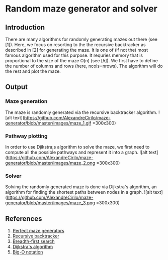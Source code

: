 # **Random maze generator and solver**

## Introduction

There are many algorithms for randomly generating mazes out there (see [1]). Here, we focus on resorting to the the recursive backtracker as described in [2] for generating the maze. It is one of (if not the) most famous algorithm used for this purpose. It requries memory that is proportional to the size of the maze O(n) (see [5]). We first have to define the number of columns and rows (here, ncols=nrows). The algorithm will do the rest and plot the maze.

## Output
### Maze generation

The maze is randomly generated via the recursive backtracker algorithm.
![alt text](https://github.com/AlexandreCirilo/maze-generator/blob/master/images/maze_1.gif =300x300)

### Pathway plotting

In order to use Djikstra;s algorithm to solve the maze, we first need to compute all the possible pathways and represent it into a graph.
![alt text](https://github.com/AlexandreCirilo/maze-generator/blob/master/images/maze_2.png =300x300)

### Solver

Solving the randomly generated maze is done via Dijkstra's algorithm, an algorithm for finding the shortest paths between nodes in a graph.
![alt text](https://github.com/AlexandreCirilo/maze-generator/blob/master/images/maze_3.png =300x300)

## References

1. [Perfect maze generators](http://people.cs.ksu.edu/~ashley78/wiki.ashleycoleman.me/index.php/Perfect_Maze_Generators.html)
1. [Recursive backtracker](http://people.cs.ksu.edu/~ashley78/wiki.ashleycoleman.me/index.php/Recursive_Backtracker.html)
1. [Breadth-first search](https://courses.cs.washington.edu/courses/cse326/03su/homework/hw3/bfs.html)
1. [Dijkstra's algorithm](https://en.wikipedia.org/wiki/Dijkstra%27s_algorithm#Pseudocode)
1. [Big-O notation](http://bigocheatsheet.com/)
